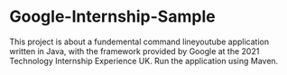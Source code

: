 # Google-Internship-Sample
This project is about a fundemental command lineyoutube application written in Java, with the framework provided by Google at the 2021 Technology Internship Experience UK.
Run the application using Maven.
